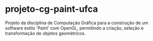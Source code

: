# projeto-cg-paint-ufca
Projeto da disciplina de Computação Gráfica para a construção de um software estilo 'Paint' com OpenGL, permitindo a criação, seleção e transformação de objetos geométricos.
